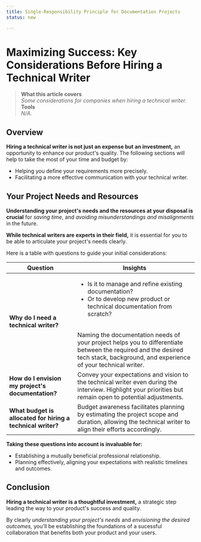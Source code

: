 ```yaml
---
title: Single-Responsibility Principle for Documentation Projects  
status: new   

---   
```


# Maximizing Success: Key Considerations Before Hiring a Technical Writer

> **What this article covers**  
> _Some considerations for companies when hiring a technical writer._   
> **Tools**  
> _N/A._  

## Overview    

**Hiring a technical writer is not just an expense but an investment,** an opportunity to enhance our product's quality. The following sections will help to take the most of your time and budget  by:

* Helping you define your requirements more precisely.
* Facilitating a more effective communication with your technical writer.  

## Your Project Needs and Resources   

**Understanding your project's needs and the resources at your disposal is crucial** for *saving time*, and *avoiding misunderstandings and misalignments* in the future.  

**While technical writers are experts in their field,** it is essential for you to be able to articulate your project's needs clearly. 

Here is a table with questions to guide your initial considerations:       

| Question |  Insights |  
|------------- |-------------- |   
| **Why do I need a technical writer?** | <ul><li>Is it to manage and refine existing documentation?</li><li>Or to develop new product or technical documentation from scratch?</li></ul><br>Naming the documentation needs of your project helps you to differentiate between the required and the desired tech stack, background, and experience of your technical writer.|  
| **How do I envision my project's documentation?** | Convey your expectations and vision to the technical writer even during the interview. Highlight your priorities but remain open to potential adjustments. |  
| **What budget is allocated for hiring a technical writer?** | Budget awareness facilitates planning by estimating the project scope and duration, allowing the technical writer to align their efforts accordingly.|
  
**Taking these questions into account is invaluable for:**

* Establishing a mutually beneficial professional relationship.
* Planning effectively, aligning your expectations with realistic timelines and outcomes.


## Conclusion  

**Hiring a technical writer is a thoughtful investment,** a strategic step leading the way to  your product's success and quality.   

By clearly *understanding your project's needs* and *envisioning the desired outcomes,* you'll be establishing the foundations of a sucessful collaboration that benefits both your product and your users.


     
